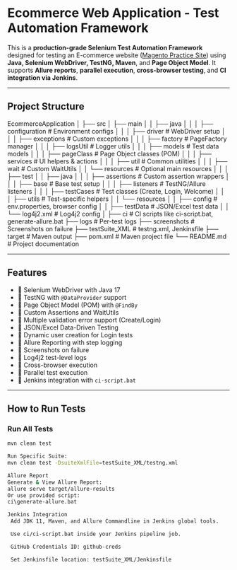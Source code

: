 # Ecommerce Web Application - Test Automation Framework

This is a **production-grade Selenium Test Automation Framework** designed for testing an E-commerce website ([Magento Practice Site](https://magento.softwaretestingboard.com/)) using **Java, Selenium WebDriver, TestNG, Maven**, and **Page Object Model**. It supports **Allure reports**, **parallel execution**, **cross-browser testing**, and **CI integration via Jenkins**.

---

## Project Structure

EcommerceApplication
│
├── src
│ ├── main
│ │ ├── java
│ │ │ ├── configuration # Environment configs
│ │ │ ├── driver # WebDriver setup
│ │ │ ├── exceptions # Custom exceptions
│ │ │ ├── factory # PageFactory manager
│ │ │ ├── logsUtil # Logger utils
│ │ │ ├── models # Test data models
│ │ │ ├── pageClass # Page Object classes (POM)
│ │ │ ├── services # UI helpers & actions
│ │ │ ├── util # Common utilities
│ │ │ ├── wait # Custom WaitUtils
│ │ └── resources # Optional main resources
│ │
│ ├── test
│ │ ├── java
│ │ │ ├── assertions # Custom assertion wrappers
│ │ │ ├── base # Base test setup
│ │ │ ├── listeners # TestNG/Allure listeners
│ │ │ ├── testCases # Test classes (Create, Login, Welcome)
│ │ │ ├── utils # Test-specific helpers
│ │ └── resources
│ │ ├── config # env.properties, browser config
│ │ ├── testData # JSON/Excel test data
│ │ └── log4j2.xml # Log4j2 config
│
├── ci # CI scripts like ci-script.bat, generate-allure.bat
├── logs # Per-test logs
├── screenshots # Screenshots on failure
├── testSuite_XML # testng.xml, Jenkinsfile
├── target # Maven output
├── pom.xml # Maven project file
└── README.md # Project documentation


---

## Features

- 🔹 Selenium WebDriver with Java 17
- 🔹 TestNG with `@DataProvider` support
- 🔹 Page Object Model (POM) with `@FindBy`
- 🔹 Custom Assertions and WaitUtils
- 🔹 Multiple validation error support (Create/Login)
- 🔹 JSON/Excel Data-Driven Testing
- 🔹 Dynamic user creation for Login tests
- 🔹 Allure Reporting with step logging
- 🔹 Screenshots on failure
- 🔹 Log4j2 test-level logs
- 🔹 Cross-browser execution
- 🔹 Parallel test execution
- 🔹 Jenkins integration with `ci-script.bat`

---

## How to Run Tests

### Run All Tests

```bash
mvn clean test

Run Specific Suite:
mvn clean test -DsuiteXmlFile=testSuite_XML/testng.xml

Allure Report
Generate & View Allure Report:
allure serve target/allure-results
Or use provided script:
ci\generate-allure.bat

Jenkins Integration
 Add JDK 11, Maven, and Allure Commandline in Jenkins global tools.

 Use ci/ci-script.bat inside your Jenkins pipeline job.

 GitHub Credentials ID: github-creds

 Set Jenkinsfile location: testSuite_XML/Jenkinsfile
